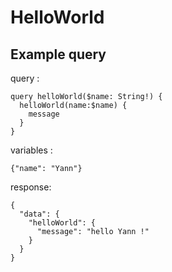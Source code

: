 # HelloWorld

## Example query

query :

```
query helloWorld($name: String!) {
  helloWorld(name:$name) {
    message
  }
}
```

variables :

```
{"name": "Yann"}
```

response:

```
{
  "data": {
    "helloWorld": {
      "message": "hello Yann !"
    }
  }
}
```
